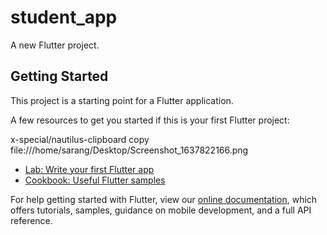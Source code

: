 # student_app

A new Flutter project.

## Getting Started

This project is a starting point for a Flutter application.

A few resources to get you started if this is your first Flutter project:

x-special/nautilus-clipboard
copy
file:///home/sarang/Desktop/Screenshot_1637822166.png


- [Lab: Write your first Flutter app](https://flutter.dev/docs/get-started/codelab)
- [Cookbook: Useful Flutter samples](https://flutter.dev/docs/cookbook)

For help getting started with Flutter, view our
[online documentation](https://flutter.dev/docs), which offers tutorials,
samples, guidance on mobile development, and a full API reference.
